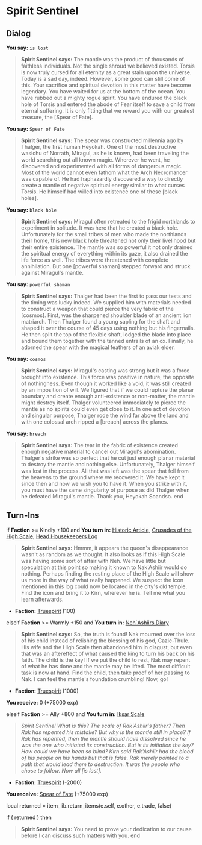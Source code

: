 # Spirit Sentinel 


## Dialog

**You say:** `is lost`



>**Spirit Sentinel  says:** The mantle was the product of thousands of faithless individuals. Not the single shroud we believed existed. Torsis is now truly cursed for all eternity as a great stain upon the universe. Today is a sad day, indeed. However, some good can still come of this. Your sacrifice and spiritual devotion in this matter have become legendary. You have waited for us at the bottom of the ocean. You have rubbed out a mighty rogue spirit. You have endured the black hole of Torsis and entered the abode of Fear itself to save a child from eternal suffering. It is only fitting that we reward you with our greatest treasure, the [Spear of Fate].

**You say:** `Spear of Fate`



>**Spirit Sentinel  says:** The spear was constructed millennia ago by Thalger, the first human Heyokah. One of the most destructive wasichu of Norrath, Miragul, as he is known, had been traveling the world searching out all known magic. Wherever he went, he discovered and experimented with all forms of dangerous magic. Most of the world cannot even fathom what the Arch Necromancer was capable of. He had haphazardly discovered a way to directly create a mantle of negative spiritual energy similar to what curses Torsis. He himself had willed into existence one of these [black holes].

**You say:** `black hole`



>**Spirit Sentinel  says:** Miragul often retreated to the frigid northlands to experiment in solitude. It was here that he created a black hole.  Unfortunately for the small tribes of men who made the northlands their home, this new black hole threatened not only their livelihood but their entire existence. The mantle was so powerful it not only drained the spiritual energy of everything within its gaze, it also drained the life force as well. The tribes were threatened with complete annihilation. But one [powerful shaman] stepped forward and struck against Miragul's mantle.

**You say:** `powerful shaman`



>**Spirit Sentinel  says:** Thalger had been the first to pass our tests and the timing was lucky indeed. We supplied him with materials needed to construct a weapon that could pierce the very fabric of the [cosmos]. First, was the sharpened shoulder blade of an ancient lion matriarch. Then Thalger found a young sapling for the shaft and shaped it over the course of 45 days using nothing but his fingernails. He then split the top of the flexible shaft, lodged the blade into place and bound them together with the tanned entrails of an ox. Finally, he adorned the spear with the magical feathers of an aviak elder.

**You say:** `cosmos`



>**Spirit Sentinel  says:** Miragul's casting was strong but it was a force brought into existence. This force was positive in nature, the opposite of nothingness. Even though it worked like a void, it was still created by an imposition of will. We figured that if we could rupture the planar boundary and create enough anti-existence or non-matter, the mantle might destroy itself. Thalger volunteered immediately to pierce the mantle as no spirits could even get close to it. In one act of devotion and singular purpose, Thalger rode the wind far above the land and with one colossal arch ripped a [breach] across the planes.

**You say:** `breach`



>**Spirit Sentinel  says:** The tear in the fabric of existence created enough negative material to cancel out Miragul's abomination. Thalger's strike was so perfect that he cut just enough planar material to destroy the mantle and nothing else. Unfortunately, Thalger himself was lost in the process. All that was left was the spear that fell from the heavens to the ground where we recovered it. We have kept it since then and now we wish you to have it. When you strike with it, you must have the same singularity of purpose as did Thalger when he defeated Miragul's mantle. Thank you, Heyokah Soandso.
end

## Turn-Ins




if **Faction** >= Kindly +100 and  **You turn in:** [Historic Article](/item/18456), [Crusades of the High Scale](/item/18457), [Head Housekeepers Log](/item/18458)


>**Spirit Sentinel  says:** Hmmm, it appears the queen's disappearance wasn't as random as we thought. It also looks as if this High Scale was having some sort of affair with Neh. We have little but speculation at this point so making it known to Nak'Ashiir would do nothing. Perhaps finding the resting place of the High Scale will show us more in the way of what really happened. We suspect the icon mentioned in this log could now be located in the city's old temple. Find the icon and bring it to Kirn, wherever he is. Tell me what you learn afterwards.


* __Faction:__ [Truespirit](/faction/404) (100)

elseif **Faction** >= Warmly +150 and  **You turn in:** [Neh\`Ashiirs Diary](/item/18459)


>**Spirit Sentinel  says:** So, the truth is found!  Nak mourned over the loss of his child instead of relishing the blessing of his god, Cazic-Thule. His wife and the High Scale then abandoned him in disgust, but even that was an aftereffect of what caused the king to turn his back on his faith. The child is the key!  If we put the child to rest, Nak may repent of what he has done and the mantle may be lifted. The most difficult task is now at hand. Find the child, then take proof of her passing to Nak. I can feel the mantle's foundation crumbling!  Now, go!


* __Faction:__ [Truespirit](/faction/404) (1000)


 **You receive:** 0 (+75000 exp)

elseif **Faction** >= Ally +800 and  **You turn in:** [Iksar Scale](/item/1674)


>*Spirit Sentinel  What is this?  The scale of Rak'Ashiir's father?  Then Rak has repented his mistake?  But why is the mantle still in place?  If Rak has repented, then the mantle should have dissolved since he was the one who initiated its construction.  But is its initiation the key?  How could we have been so blind?  Kirn said Rak'Ashiir had the blood of his people on his hands but that is false. Rak merely pointed to a path that would lead them to destruction.  It was the people who chose to follow. Now all [is lost].*


* __Faction:__ [Truespirit](/faction/404) (-2000)


 **You receive:**  [Spear of Fate](/item/10651) (+75000 exp)

local returned = item_lib.return_items(e.self, e.other, e.trade, false)

if ( returned ) then


>**Spirit Sentinel  says:** You need to prove your dedication to our cause before I can discuss such matters with you.
end

